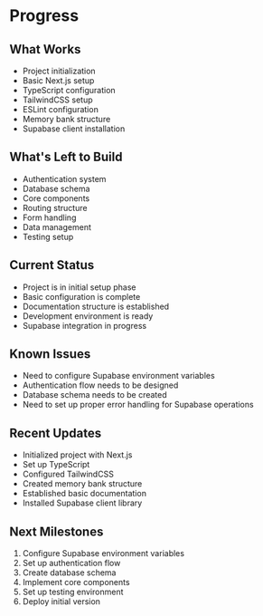 # Progress

## What Works
- Project initialization
- Basic Next.js setup
- TypeScript configuration
- TailwindCSS setup
- ESLint configuration
- Memory bank structure
- Supabase client installation

## What's Left to Build
- Authentication system
- Database schema
- Core components
- Routing structure
- Form handling
- Data management
- Testing setup

## Current Status
- Project is in initial setup phase
- Basic configuration is complete
- Documentation structure is established
- Development environment is ready
- Supabase integration in progress

## Known Issues
- Need to configure Supabase environment variables
- Authentication flow needs to be designed
- Database schema needs to be created
- Need to set up proper error handling for Supabase operations

## Recent Updates
- Initialized project with Next.js
- Set up TypeScript
- Configured TailwindCSS
- Created memory bank structure
- Established basic documentation
- Installed Supabase client library

## Next Milestones
1. Configure Supabase environment variables
2. Set up authentication flow
3. Create database schema
4. Implement core components
5. Set up testing environment
6. Deploy initial version 